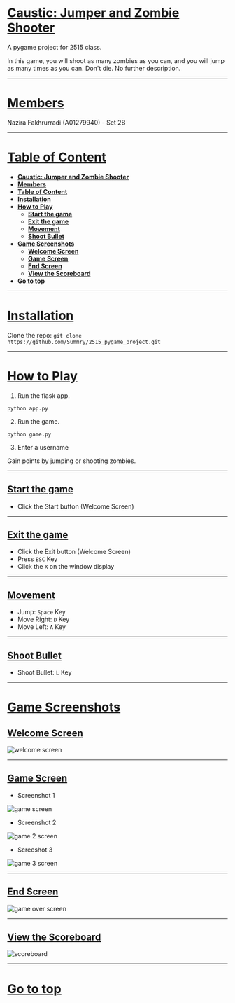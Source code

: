 # <ins>**Caustic: Jumper and Zombie Shooter**</ins>

A pygame project for 2515 class.

In this game, you will shoot as many zombies as you can, and you will jump as many times as you can. Don't die. No further description.

---

# <ins>**Members**</ins>

Nazira Fakhrurradi (A01279940) - Set 2B

---

# <ins>**Table of Content**</ins>
- [**Caustic: Jumper and Zombie Shooter**](#caustic-jumper-and-zombie-shooter)
- [**Members**](#members)
- [**Table of Content**](#table-of-content)
- [**Installation**](#installation)
- [**How to Play**](#how-to-play)
  - [**Start the game**](#start-the-game)
  - [**Exit the game**](#exit-the-game)
  - [**Movement**](#movement)
  - [**Shoot Bullet**](#shoot-bullet)
- [**Game Screenshots**](#game-screenshots)
  - [**Welcome Screen**](#welcome-screen)
  - [**Game Screen**](#game-screen)
  - [**End Screen**](#end-screen)
  - [**View the Scoreboard**](#view-the-scoreboard)
- [**Go to top**](#go-to-top)

---

# <ins>**Installation**</ins>

Clone the repo: `git clone https://github.com/Summry/2515_pygame_project.git`

---

# <ins>**How to Play**</ins>

1. Run the flask app.

```
python app.py
```

2. Run the game.

```
python game.py
```

3. Enter a username

Gain points by jumping or shooting zombies.

---

## <ins>**Start the game**</ins>

- Click the Start button (Welcome Screen)

---

## <ins>**Exit the game**</ins>

- Click the Exit button (Welcome Screen)
- Press `ESC` Key
- Click the `X` on the window display

---

## <ins>**Movement**</ins>

- Jump: `Space` Key
- Move Right: `D` Key
- Move Left: `A` Key

---

## <ins>**Shoot Bullet**</ins>

- Shoot Bullet: `L` Key

---

# <ins>**Game Screenshots**</ins>

## <ins>**Welcome Screen**</ins>

![welcome screen](images/readme/welcome.png "welcome screen")

---

## <ins>**Game Screen**</ins>

- Screenshot 1

![game screen](images/readme/game1.png "game screen jump")

- Screenshot 2

![game 2 screen](images/readme/game2.png "game screen shoot")

- Screeshot 3

![game 3 screen](images/readme/game3.png "game timer screen")

---

## <ins>**End Screen**</ins>

![game over screen](images/readme/gameover.png "game over")

---

## <ins>**View the Scoreboard**</ins>

![scoreboard](images/readme/leaderboard.png "scoreboard")

---

# [<ins>**Go to top**</ins>](#caustic-jumper-and-zombie-shooter)